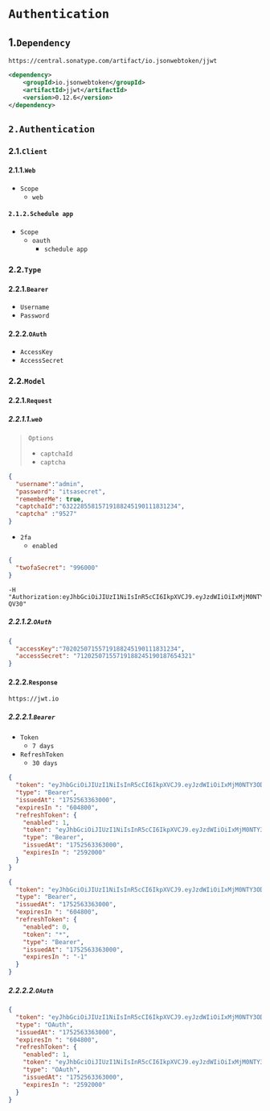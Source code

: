 # `Authentication`

## 1.`Dependency`

```http
https://central.sonatype.com/artifact/io.jsonwebtoken/jjwt
```

```xml
<dependency>
    <groupId>io.jsonwebtoken</groupId>
    <artifactId>jjwt</artifactId>
    <version>0.12.6</version>
</dependency>
```

## `2.Authentication`

### 2.1.`Client`

#### 2.1.1.`Web`

- `Scope`
  - `web`

#### `2.1.2.Schedule app`

- `Scope`
  - `oauth`
    - `schedule app`

### 2.2.`Type`

#### 2.2.1.`Bearer`

- `Username`
- `Password`



#### 2.2.2.`OAuth`

- `AccessKey`
- `AccessSecret`



### 2.2.`Model`

#### 2.2.1.`Request`

##### 2.2.1.1.`web`

> `Options`
>
> - `captchaId`
> - `captcha`

```json
{
  "username":"admin",
  "password": "itsasecret",
  "rememberMe": true,
  "captchaId":"63222855815719188245190111831234", 
  "captcha" :"9527" 
}
```


- `2fa`
  - `enabled`

```json
{
  "twofaSecret": "996000"
}
```

```shell
-H "Authorization:eyJhbGciOiJIUzI1NiIsInR5cCI6IkpXVCJ9.eyJzdWIiOiIxMjM0NTY3ODkwIiwibmFtZSI6IkpvaG4gRG9lIiwiYWRtaW4iOnRydWUsImlhdCI6MTUxNjIzOTAyMn0.KMUFsIDTnFmyG3nMiGM6H9FNFUROf3wh7SmqJp-QV30"
```



##### 2.2.1.2.`OAuth`

```json
{
  "accessKey":"70202507155719188245190111831234",
  "accessSecret": "71202507155719188245190187654321"
}
```



#### 2.2.2.`Response`

```http
https://jwt.io
```

##### 2.2.2.1.`Bearer`

- `Token`
  - `7 days`
- `RefreshToken`
  - `30 days`

```json
{
  "token": "eyJhbGciOiJIUzI1NiIsInR5cCI6IkpXVCJ9.eyJzdWIiOiIxMjM0NTY3ODkwIiwibmFtZSI6IkpvaG4gRG9lIiwiYWRtaW4iOnRydWUsImlhdCI6MTUxNjIzOTAyMn0.KMUFsIDTnFmyG3nMiGM6H9FNFUROf3wh7SmqJp-QV30",
  "type": "Bearer",
  "issuedAt": "1752563363000",
  "expiresIn ": "604800",
  "refreshToken": {
    "enabled": 1,
    "token": "eyJhbGciOiJIUzI1NiIsInR5cCI6IkpXVCJ9.eyJzdWIiOiIxMjM0NTY3ODkwIiwibmFtZSI6IkpvaG4gRG9lIiwiYWRtaW4iOnRydWUsImlhdCI6MTUxNjIzOTAyMn0.KMUFsIDTnFmyG3nMiGM6H9FNFUROf3wh7SmqJp-QV30",
    "type": "Bearer",
    "issuedAt": "1752563363000",
    "expiresIn ": "2592000"
  }
}
```

```json
{
  "token": "eyJhbGciOiJIUzI1NiIsInR5cCI6IkpXVCJ9.eyJzdWIiOiIxMjM0NTY3ODkwIiwibmFtZSI6IkpvaG4gRG9lIiwiYWRtaW4iOnRydWUsImlhdCI6MTUxNjIzOTAyMn0.KMUFsIDTnFmyG3nMiGM6H9FNFUROf3wh7SmqJp-QV30",
  "type": "Bearer",
  "issuedAt": "1752563363000",
  "expiresIn ": "604800",
  "refreshToken": {
    "enabled": 0,
    "token": "*",
    "type": "Bearer",
    "issuedAt": "1752563363000",
    "expiresIn ": "-1"
  }
}
```

##### 2.2.2.2.`OAuth`

```json
{
  "token": "eyJhbGciOiJIUzI1NiIsInR5cCI6IkpXVCJ9.eyJzdWIiOiIxMjM0NTY3ODkwIiwibmFtZSI6IkpvaG4gRG9lIiwiYWRtaW4iOnRydWUsImlhdCI6MTUxNjIzOTAyMn0.KMUFsIDTnFmyG3nMiGM6H9FNFUROf3wh7SmqJp-QV30",
  "type": "OAuth",
  "issuedAt": "1752563363000",
  "expiresIn ": "604800",
  "refreshToken": {
    "enabled": 1,
    "token": "eyJhbGciOiJIUzI1NiIsInR5cCI6IkpXVCJ9.eyJzdWIiOiIxMjM0NTY3ODkwIiwibmFtZSI6IkpvaG4gRG9lIiwiYWRtaW4iOnRydWUsImlhdCI6MTUxNjIzOTAyMn0.KMUFsIDTnFmyG3nMiGM6H9FNFUROf3wh7SmqJp-QV30",
    "type": "OAuth",
    "issuedAt": "1752563363000",
    "expiresIn ": "2592000"
  }
}
```


